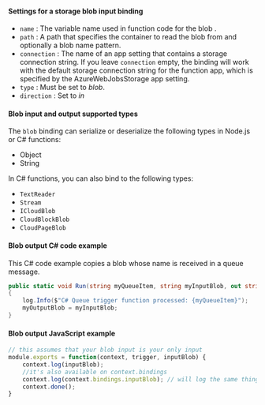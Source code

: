 #### Settings for a storage blob input binding

- `name` : The variable name used in function code for the blob . 
- `path` : A path that specifies the container to read the blob from and optionally a blob name pattern.
- `connection` : The name of an app setting that contains a storage connection string. If you leave `connection` empty, the binding will work with the default storage connection string for the function app, which is specified by the AzureWebJobsStorage app setting.
- `type` : Must be set to *blob*.
- `direction` : Set to *in*

#### Blob input and output supported types

The `blob` binding can serialize or deserialize the following types in Node.js or C# functions:

* Object
* String

In C# functions, you can also bind to the following types:

* `TextReader`
* `Stream`
* `ICloudBlob`
* `CloudBlockBlob` 
* `CloudPageBlob` 

#### Blob output C# code example

This C# code example copies a blob whose name is received in a queue message.

```csharp
public static void Run(string myQueueItem, string myInputBlob, out string myOutputBlob, TraceWriter log)
{
    log.Info($"C# Queue trigger function processed: {myQueueItem}");
    myOutputBlob = myInputBlob;
}
```

#### Blob output JavaScript example

```JavaScript
// this assumes that your blob input is your only input
module.exports = function(context, trigger, inputBlob) {
    context.log(inputBlob);
    //it's also available on context.bindings
    context.log(context.bindings.inputBlob); // will log the same thing as above
    context.done();
}
```